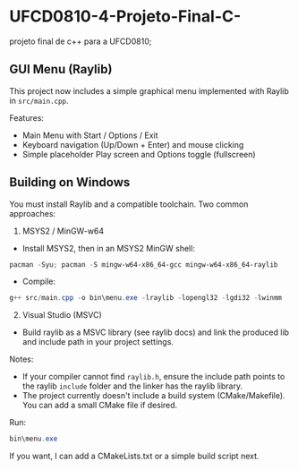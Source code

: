# UFCD0810-4-Projeto-Final-C-
projeto final de c++ para a UFCD0810;

## GUI Menu (Raylib)

This project now includes a simple graphical menu implemented with Raylib in `src/main.cpp`.

Features:
- Main Menu with Start / Options / Exit
- Keyboard navigation (Up/Down + Enter) and mouse clicking
- Simple placeholder Play screen and Options toggle (fullscreen)

## Building on Windows

You must install Raylib and a compatible toolchain. Two common approaches:

1) MSYS2 / MinGW-w64

- Install MSYS2, then in an MSYS2 MinGW shell:

```powershell
pacman -Syu; pacman -S mingw-w64-x86_64-gcc mingw-w64-x86_64-raylib
```

- Compile:

```powershell
g++ src/main.cpp -o bin\menu.exe -lraylib -lopengl32 -lgdi32 -lwinmm
```

2) Visual Studio (MSVC)

- Build raylib as a MSVC library (see raylib docs) and link the produced lib and include path in your project settings.

Notes:
- If your compiler cannot find `raylib.h`, ensure the include path points to the raylib `include` folder and the linker has the raylib library.
- The project currently doesn't include a build system (CMake/Makefile). You can add a small CMake file if desired.

Run:

```powershell
bin\menu.exe
```

If you want, I can add a CMakeLists.txt or a simple build script next.
